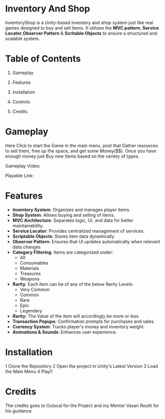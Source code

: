 # Inventory And Shop
InventoryShop is a Unity-based inventory and shop system just like real games designed to buy and sell items. 
It utilizes the **MVC pattern**, **Service Locator**,**Observer Pattern** & **Scritable Objects** to ensure a structured and scalable system.

# Table of Contents
1. Gameplay

2. Features

3. Installation

4. Controls

5. Credits

# Gameplay
Here Click to start the Game in the main menu, post that Gather resources to sell them, free up the space, and get some Money($$).
Once you have enough money just Buy new Items based on the variety of types.

Gameplay Video:

Playable Link:

# Features
- **Inventory System**: Organizes and manages player items.
- **Shop System**: Allows buying and selling of items.
- **MVC Architecture**: Separates logic, UI, and data for better maintainability.
- **Service Locator**: Provides centralized management of services.
- **Scriptable Objects**: Stores item data dynamically.
- **Observer Pattern**: Ensures that UI updates automatically when relevant data changes
- **Category Filtering**: Items are categorized under:
  - All
  - Consumables
  - Materials
  - Treasures
  - Weapons
- **Rarity**: Each item can be of any of the below Rarity Levels:
  - Very Common
  - Common
  - Rare
  - Epic
  - Legendary
- **Rarity**: The Value of the item will accordingly be more or less.
- **Transaction Popups**: Confirmation prompts for purchases and sales.
- **Currency System**: Tracks player's money and inventory weight.
- **Animations & Sounds**: Enhances user experience.

# Installation
1 Clone the Repository
2 Open the project in Unity's Latest Version
3 Load the Main Menu
4 Play!!

# Credits
The credits goes to Outscal for the Project and my Mentor Vasan Routh for his guidance


 
